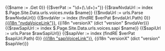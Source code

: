 {{$name := .Get 0}}
{{$verPat := "\\d+(\\.\\d+)+"}}
{{$rawNvdaUrl := index $.Page.Site.Data.urls.voices.nvda $name}}
{{$nvdaUrl := urls.Parse $rawNvdaUrl}}
{{$nvdaVer := index (findRE $verPat $nvdaUrl.Path) 0}}
[{{i18n "nvdaVoiceLink"}}]({{$rawNvdaUrl}}), {{i18n "versionX" (dict "version" $nvdaVer)}}
{{$rawSapiUrl := index $.Page.Site.Data.urls.voices.sapi $name}}
{{$sapiUrl := urls.Parse $rawSapiUrl}}
{{$sapiVer := index (findRE $verPat $sapiUrl.Path) 0}}
[{{i18n "sapiVoiceLink"}}]({{$rawSapiUrl}}), {{i18n "versionX" (dict "version" $sapiVer)}}
